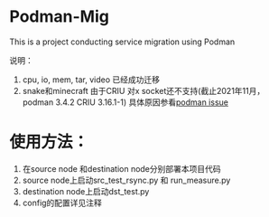 # Podman-Mig
This is a project conducting service migration using Podman

说明：
1. cpu, io, mem, tar, video 已经成功迁移
2. snake和minecraft 由于CRIU 对x socket还不支持(截止2021年11月，podman 3.4.2 CRIU 3.16.1-1)
   具体原因参看[podman issue](https://github.com/containers/podman/issues/12275)


# 使用方法：
1. 在source node 和destination node分别部署本项目代码
2. source node上启动src_test_rsync.py 和 run_measure.py
3. destination node上启动dst_test.py
4. config的配置详见注释